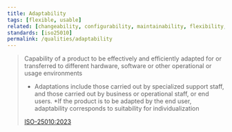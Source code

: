 ```yaml
---
title: Adaptability
tags: [flexible, usable]
related: [changeability, configurability, maintainability, flexibility, usability, scalability, elasticity]
standards: [iso25010]
permalink: /qualities/adaptability
---
```


>Capability of a product to be effectively and efficiently adapted for or transferred to different hardware, software or other operational or usage environments
>
>* Adaptations include those carried out by specialized support staff, and those carried out by business or operational staff, or end users.
>*If the product is to be adapted by the end user, adaptability corresponds to suitability for individualization 
> 
>[ISO-25010:2023](/references/#iso-25010-2023)


